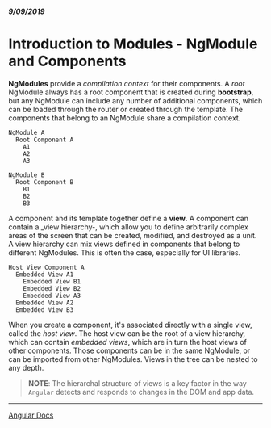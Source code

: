 ##### 9/09/2019
# Introduction to Modules - NgModule and Components
**NgModules** provide a _compilation context_ for their components.  A _root_ NgModule always has a root component that is created during **bootstrap**, but any NgModule can include any number of additional components, which can be loaded through the router or created through the template.  The components that belong to an NgModule share a compilation context.

```
NgModule A
  Root Component A
    A1
    A2
    A3

NgModule B
  Root Component B
    B1
    B2
    B3
```

A component and its template together define a **view**.  A component can contain a _view hierarchy-, which allow you to define arbitrarily complex areas of the screen that can be created, modified, and destroyed as a unit.  A view hierarchy can mix views defined in components that belong to different NgModules.  This is often the case, especially for UI libraries.

```
Host View Component A
  Embedded View A1
    Embedded View B1
    Embedded View B2
    Embedded View A3
  Embedded View A2
  Embedded View B3
```

When you create a component, it's associated directly with a single view, called the _host view_.  The host view can be the root of a view hierarchy, which can contain _embedded views_, which are in turn the host views of other components.  Those components can be in the same NgModule, or can be imported from other NgModules.  Views in the tree can be nested to any depth.

  > **NOTE**: The hierarchal structure of views is a key factor in the way `Angular` detects and responds to changes in the DOM and app data.

---

[Angular Docs](https://angular.io/guide/architecture-modules)